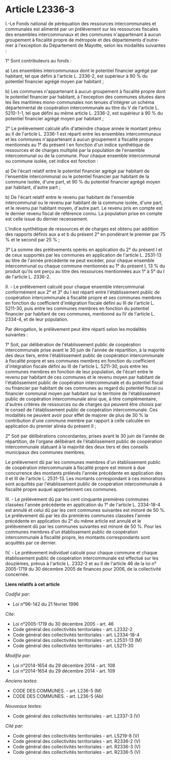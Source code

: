 # Article L2336-3

I.-Le Fonds national de péréquation des ressources intercommunales et communales est alimenté par un prélèvement sur les
ressources fiscales des ensembles intercommunaux et des communes n'appartenant à aucun groupement à fiscalité propre de
métropole et des départements d'outre-mer à l'exception du Département de Mayotte, selon les modalités suivantes : 

1° Sont contributeurs au fonds : 

a) Les ensembles intercommunaux dont le potentiel financier agrégé par habitant, tel que défini à l'article L. 2336-2, est
supérieur à 90 % du potentiel financier agrégé moyen par habitant ; 

b) Les communes n'appartenant à aucun groupement à fiscalité propre dont le potentiel financier par habitant, à l'exception
des communes situées dans les îles maritimes mono-communales non tenues d'intégrer un schéma départemental de coopération
intercommunale au titre du V de l'article L. 5210-1-1, tel que défini au même article L. 2336-2, est supérieur à 90 % du
potentiel financier agrégé moyen par habitant ; 

2° Le prélèvement calculé afin d'atteindre chaque année le montant prévu au II de l'article L. 2336-1 est réparti entre les
ensembles intercommunaux et les communes n'appartenant à aucun groupement à fiscalité propre mentionnés au 1° du présent I en
fonction d'un indice synthétique de ressources et de charges multiplié par la population de l'ensemble intercommunal ou de la
commune. Pour chaque ensemble intercommunal ou commune isolée, cet indice est fonction : 

a) De l'écart relatif entre le potentiel financier agrégé par habitant de l'ensemble intercommunal ou le potentiel financier
par habitant de la commune isolée, d'une part, et 90 % du potentiel financier agrégé moyen par habitant, d'autre part ; 

b) De l'écart relatif entre le revenu par habitant de l'ensemble intercommunal ou le revenu par habitant de la commune
isolée, d'une part, et le revenu par habitant moyen, d'autre part. Le revenu pris en compte est le dernier revenu fiscal de
référence connu. La population prise en compte est celle issue du dernier recensement. 

L'indice synthétique de ressources et de charges est obtenu par addition des rapports définis aux a et b du présent 2° en
pondérant le premier par 75 % et le second par 25 % ;

3° La somme des prélèvements opérés en application du 2° du présent I et de ceux supportés par les communes en application de
l'article L. 2531-13 au titre de l'année précédente ne peut excéder, pour chaque ensemble intercommunal ou chaque commune
mentionnés au 1° du présent I, 13 % du produit qu'ils ont perçu au titre des ressources mentionnées aux 1° à 5° du I de
l'article L. 2336-2. 

II. - Le prélèvement calculé pour chaque ensemble intercommunal conformément aux 2° et 3° du I est réparti entre
l'établissement public de coopération intercommunale à fiscalité propre et ses communes membres en fonction du coefficient
d'intégration fiscale défini au III de l'article L. 5211-30, puis entre les communes membres en fonction du potentiel
financier par habitant de ces communes, mentionné au IV de l'article L. 2334-4, et de leur population. 

Par dérogation, le prélèvement peut être réparti selon les modalités suivantes : 

1° Soit, par délibération de l'établissement public de coopération intercommunale prise avant le 30 juin de l'année de
répartition, à la majorité des deux tiers, entre l'établissement public de coopération intercommunale à fiscalité propre et
ses communes membres en fonction du coefficient d'intégration fiscale défini au III de l'article L. 5211-30, puis entre les
communes membres en fonction de leur population, de l'écart entre le revenu par habitant de ces communes et le revenu moyen
par habitant de l'établissement public de coopération intercommunale et du potentiel fiscal ou financier par habitant de ces
communes au regard du potentiel fiscal ou financier communal moyen par habitant sur le territoire de l'établissement public
de coopération intercommunale ainsi que, à titre complémentaire, d'autres critères de ressources ou de charges qui peuvent
être choisis par le conseil de l'établissement public de coopération intercommunale. Ces modalités ne peuvent avoir pour
effet de majorer de plus de 30 % la contribution d'une commune membre par rapport à celle calculée en application du premier
alinéa du présent II ; 

2° Soit par délibérations concordantes, prises avant le 30 juin de l'année de répartition, de l'organe délibérant de
l'établissement public de coopération intercommunale statuant à la majorité des deux tiers et des conseils municipaux des
communes membres. 

Le prélèvement dû par les communes membres d'un établissement public de coopération intercommunale à fiscalité propre est
minoré à due concurrence des montants prélevés l'année précédente en application des II et III de l'article L. 2531-13. Les
montants correspondant à ces minorations sont acquittés par l'établissement public de coopération intercommunale à fiscalité
propre auquel appartiennent ces communes. 

III. - Le prélèvement dû par les cent cinquante premières communes classées l'année précédente en application du 1° de
l'article L. 2334-18-4 est annulé et celui dû par les cent communes suivantes est minoré de 50 %. Le prélèvement dû par les
dix premières communes classées l'année précédente en application du 2° du même article est annulé et le prélèvement dû par
les communes suivantes est minoré de 50 %. Pour les communes membres d'un établissement public de coopération intercommunale
à fiscalité propre, les montants correspondants sont acquittés par ce dernier. 

IV. - Le prélèvement individuel calculé pour chaque commune et chaque établissement public de coopération intercommunale est
effectué sur les douzièmes, prévus à l'article L. 2332-2 et au II de l'article 46 de la loi n° 2005-1719 du 30 décembre 2005
de finances pour 2006, de la collectivité concernée.

**Liens relatifs à cet article**

_Codifié par_:

  - Loi n°96-142 du 21 février 1996

_Cite_:

  - Loi n°2005-1719 du 30 décembre 2005 - art. 46
  - Code général des collectivités territoriales - art. L2332-2
  - Code général des collectivités territoriales - art. L2334-18-4
  - Code général des collectivités territoriales - art. L2531-13 (M)
  - Code général des collectivités territoriales - art. L5211-30

_Modifié par_:

  - Loi n°2014-1654 du 29 décembre 2014 - art. 108
  - Loi n°2014-1654 du 29 décembre 2014 - art. 109

_Anciens textes_:

  - CODE DES COMMUNES. - art. L236-5 (M)
  - CODE DES COMMUNES. - art. L236-5 (Ab)

_Nouveaux textes_:

  - Code général des collectivités territoriales - art. L2337-3 (V)

_Cité par_:

  - Code général des collectivités territoriales - art. L5219-8 (V)
  - Code général des collectivités territoriales - art. R2336-2 (V)
  - Code général des collectivités territoriales - art. R2336-3 (V)
  - Code général des collectivités territoriales - art. R2336-5 (V)
